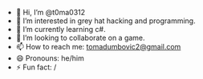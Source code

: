 - 👋 Hi, I’m @t0ma0312
- 👀 I’m interested in grey hat hacking and programming.
- 🌱 I’m currently learning c#.
- 💞️ I’m looking to collaborate on a game.
- 📫 How to reach me: tomadumbovic2@gmail.com
- 😄 Pronouns: he/him
- ⚡ Fun fact: /

<!---
t0ma0312/t0ma0312 is a ✨ special ✨ repository because its `README.md` (this file) appears on your GitHub profile.
You can click the Preview link to take a look at your changes.
--->
